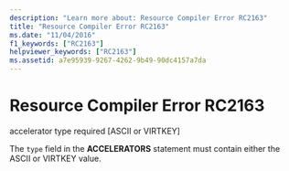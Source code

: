 ```yaml
---
description: "Learn more about: Resource Compiler Error RC2163"
title: "Resource Compiler Error RC2163"
ms.date: "11/04/2016"
f1_keywords: ["RC2163"]
helpviewer_keywords: ["RC2163"]
ms.assetid: a7e95939-9267-4262-9b49-90dc4157a7da
---
```

# Resource Compiler Error RC2163

accelerator type required [ASCII or VIRTKEY]

The `type` field in the **ACCELERATORS** statement must contain either the ASCII or VIRTKEY value.
